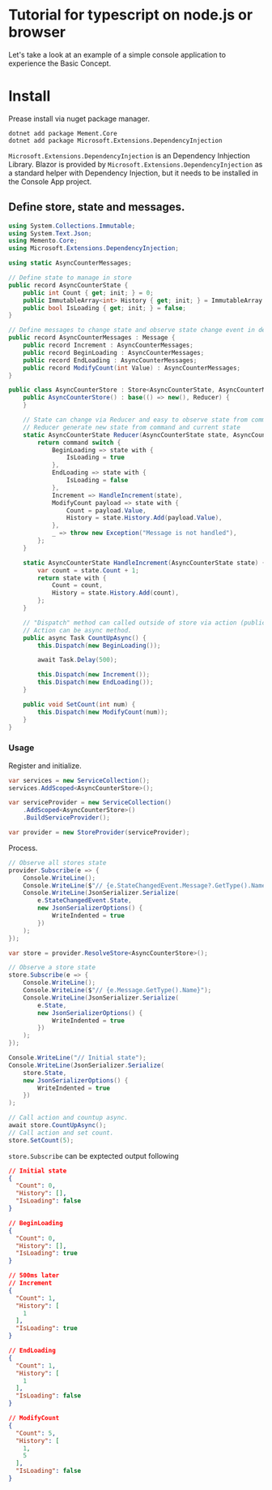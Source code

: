 # Tutorial for typescript on node.js or browser

Let's take a look at an example of a simple console application to experience the Basic Concept.

# Install

Prease install via nuget package manager.

```
dotnet add package Mement.Core
dotnet add package Microsoft.Extensions.DependencyInjection
```

```Microsoft.Extensions.DependencyInjection``` is an Dependency Inhjection Library.
Blazor is provided by ```Microsoft.Extensions.DependencyInjection``` as a standard helper with Dependency Injection,
 but it needs to be installed in the Console App project.

## Define store, state and messages.

```cs
using System.Collections.Immutable;
using System.Text.Json;
using Memento.Core;
using Microsoft.Extensions.DependencyInjection;

using static AsyncCounterMessages;

// Define state to manage in store
public record AsyncCounterState {
    public int Count { get; init; } = 0;
    public ImmutableArray<int> History { get; init; } = ImmutableArray.Create<int>();
    public bool IsLoading { get; init; } = false;
}

// Define messages to change state and observe state change event in detail.
public record AsyncCounterMessages : Message {
    public record Increment : AsyncCounterMessages;
    public record BeginLoading : AsyncCounterMessages;
    public record EndLoading : AsyncCounterMessages;
    public record ModifyCount(int Value) : AsyncCounterMessages;
}

public class AsyncCounterStore : Store<AsyncCounterState, AsyncCounterMessages> {
    public AsyncCounterStore() : base(() => new(), Reducer) {
    }

    // State can change via Reducer and easy to observe state from command
    // Reducer generate new state from command and current state
    static AsyncCounterState Reducer(AsyncCounterState state, AsyncCounterMessages command) {
        return command switch {
            BeginLoading => state with {
                IsLoading = true
            },
            EndLoading => state with {
                IsLoading = false
            },
            Increment => HandleIncrement(state),
            ModifyCount payload => state with {
                Count = payload.Value,
                History = state.History.Add(payload.Value),
            },
            _ => throw new Exception("Message is not handled"),
        };
    }

    static AsyncCounterState HandleIncrement(AsyncCounterState state) {
        var count = state.Count + 1;
        return state with {
            Count = count,
            History = state.History.Add(count),
        };
    }

    // "Dispatch" method can called outside of store via action (public method)
    // Action can be async method.
    public async Task CountUpAsync() {
        this.Dispatch(new BeginLoading());

        await Task.Delay(500);

        this.Dispatch(new Increment());
        this.Dispatch(new EndLoading());
    }

    public void SetCount(int num) {
        this.Dispatch(new ModifyCount(num));
    }
}

```

### Usage

Register and initialize.

```cs
var services = new ServiceCollection();
services.AddScoped<AsyncCounterStore>();

var serviceProvider = new ServiceCollection()
    .AddScoped<AsyncCounterStore>()
    .BuildServiceProvider();

var provider = new StoreProvider(serviceProvider);
```

Process.

```cs
// Observe all stores state
provider.Subscribe(e => {
    Console.WriteLine();
    Console.WriteLine($"// {e.StateChangedEvent.Message?.GetType().Name}");
    Console.WriteLine(JsonSerializer.Serialize(
        e.StateChangedEvent.State,
        new JsonSerializerOptions() {
            WriteIndented = true
        })
    );
});

var store = provider.ResolveStore<AsyncCounterStore>();

// Observe a store state
store.Subscribe(e => {
    Console.WriteLine();
    Console.WriteLine($"// {e.Message.GetType().Name}");
    Console.WriteLine(JsonSerializer.Serialize(
        e.State,
        new JsonSerializerOptions() {
            WriteIndented = true
        })
    );
});

Console.WriteLine("// Initial state");
Console.WriteLine(JsonSerializer.Serialize(
    store.State,
    new JsonSerializerOptions() {
        WriteIndented = true
    })
);

// Call action and countup async.
await store.CountUpAsync();
// Call action and set count.
store.SetCount(5);
```

```store.Subscribe``` can be exptected output following

```json
// Initial state
{
  "Count": 0,
  "History": [],
  "IsLoading": false
}

// BeginLoading
{
  "Count": 0,
  "History": [],
  "IsLoading": true
}

// 500ms later
// Increment
{
  "Count": 1,
  "History": [
    1
  ],
  "IsLoading": true
}

// EndLoading
{
  "Count": 1,
  "History": [
    1
  ],
  "IsLoading": false
}

// ModifyCount
{
  "Count": 5,
  "History": [
    1,
    5
  ],
  "IsLoading": false
}
```
